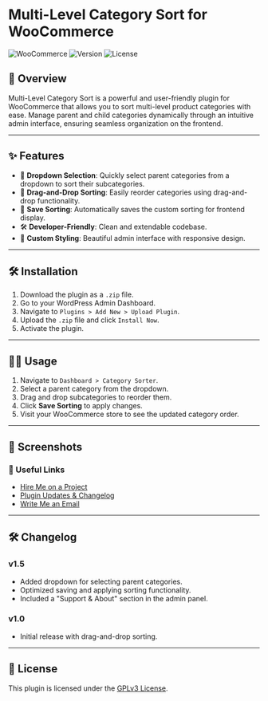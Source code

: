 # Multi-Level Category Sort for WooCommerce

![WooCommerce](https://img.shields.io/badge/WooCommerce-Compatible-blue?style=flat-square) ![Version](https://img.shields.io/badge/Version-1.5-green?style=flat-square) ![License](https://img.shields.io/badge/License-GPL--3.0-red?style=flat-square)

## 🚀 Overview
Multi-Level Category Sort is a powerful and user-friendly plugin for WooCommerce that allows you to sort multi-level product categories with ease. Manage parent and child categories dynamically through an intuitive admin interface, ensuring seamless organization on the frontend.

---

## ✨ Features
- 📂 **Dropdown Selection**: Quickly select parent categories from a dropdown to sort their subcategories.
- 🔄 **Drag-and-Drop Sorting**: Easily reorder categories using drag-and-drop functionality.
- 💾 **Save Sorting**: Automatically saves the custom sorting for frontend display.
- 🛠 **Developer-Friendly**: Clean and extendable codebase.
- 🎨 **Custom Styling**: Beautiful admin interface with responsive design.

---

## 🛠 Installation

1. Download the plugin as a `.zip` file.
2. Go to your WordPress Admin Dashboard.
3. Navigate to `Plugins > Add New > Upload Plugin`.
4. Upload the `.zip` file and click `Install Now`.
5. Activate the plugin.

---

## 🧑‍💻 Usage

1. Navigate to `Dashboard > Category Sorter`.
2. Select a parent category from the dropdown.
3. Drag and drop subcategories to reorder them.
4. Click **Save Sorting** to apply changes.
5. Visit your WooCommerce store to see the updated category order.

---

## 🎯 Screenshots





### 🔗 Useful Links
- [Hire Me on a Project](https://iatifsyed.github.io/)
- [Plugin Updates & Changelog](https://github.com/iAtifSyed/multi-level-category-sort)
- [Write Me an Email](mailto:iatifsyed@gmail.com)

---

## 🛠 Changelog

### v1.5
- Added dropdown for selecting parent categories.
- Optimized saving and applying sorting functionality.
- Included a "Support & About" section in the admin panel.

### v1.0
- Initial release with drag-and-drop sorting.

---

## 📜 License

This plugin is licensed under the [GPLv3 License](https://www.gnu.org/licenses/gpl-3.0.html).
